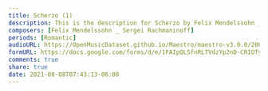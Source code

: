 ```yaml
---
title: Scherzo (1)
description: This is the description for Scherzo by Felix Mendelssohn _ Sergei Rachmaninoff
composers: [Felix Mendelssohn _ Sergei Rachmaninoff]
periods: [Romantic]
audioURL: https://OpenMusicDataset.github.io/Maestro/maestro-v3.0.0/2006/MIDI-Unprocessed_12_R1_2006_01-08_ORIG_MID--AUDIO_12_R1_2006_06_Track06_wav.midi
formURL: https://docs.google.com/forms/d/e/1FAIpQLSfnRLTVdzYp2nD-CRIOTyDN_n587J8OKjvFuOwsNt9Qcj-EIQ/viewform
comments: true
share: true
date: 2021-08-08T07:43:13-06:00
---
```

